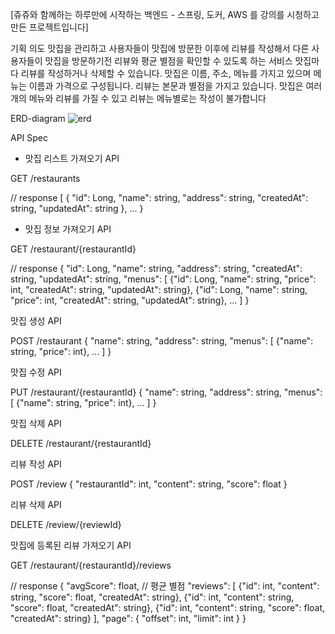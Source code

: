 [쥬쥬와 함께하는 하루만에 시작하는 백엔드 - 스프링, 도커, AWS 를 강의를 시청하고 만든 프로젝트입니다]

기획 의도
맛집을 관리하고 사용자들이 맛집에 방문한 이후에 리뷰를 작성해서 다른 사용자들이 맛집을 방문하기전 리뷰와 평균 별점을 확인할 수 있도록 하는 서비스
맛집마다 리뷰를 작성하거나 삭제할 수 있습니다. 맛집은 이름, 주소, 메뉴를 가지고 있으며 메뉴는 이름과 가격으로 구성됩니다. 리뷰는 본문과 별점을 가지고 있습니다. 맛집은 여러개의 메뉴와 리뷰를 가질 수 있고 리뷰는 메뉴별로는 작성이 불가합니다

ERD-diagram
![erd](https://github.com/rudgusee/review/assets/80056046/f65c3c9f-7d1a-46a1-8feb-adc6bd0e909f)

API Spec

* 맛집 리스트 가져오기 API

GET /restaurants

// response
[
  {
    "id": Long,
    "name": string,
    "address": string,
    "createdAt": string,
    "updatedAt": string
  },
  ...
}

* 맛집 정보 가져오기 API

GET /restaurant/{restaurantId}

// response
{
  "id": Long,
  "name": string,
  "address": string,
  "createdAt": string,
  "updatedAt": string,
  "menus": [
    {"id": Long, "name": string, "price": int, "createdAt": string, "updatedAt": string},
    {"id": Long, "name": string, "price": int, "createdAt": string, "updatedAt": string},
    ...
  ]
}  

맛집 생성 API

POST /restaurant
{
  "name": string,
  "address": string,
  "menus": [
    {"name": string, "price": int},
    ...
  ]
}

맛집 수정 API

PUT /restaurant/{restaurantId}
{
  "name": string,
  "address": string,
  "menus": [
    {"name": string, "price": int},
    ...
  ]
}

맛집 삭제 API

DELETE /restaurant/{restaurantId}

리뷰 작성 API

POST /review
{
  "restaurantId": int,
  "content": string,
  "score": float
}

리뷰 삭제 API

DELETE /review/{reviewId}

맛집에 등록된 리뷰 가져오기 API

GET /restaurant/{restaurantId}/reviews

// response
{
  "avgScore": float, // 평균 별점
  "reviews": [
    {"id": int, "content": string, "score": float, "createdAt": string},
    {"id": int, "content": string, "score": float, "createdAt": string},
    {"id": int, "content": string, "score": float, "createdAt": string}
  ],
  "page": {
    "offset": int,
    "limit": int
  }
}
